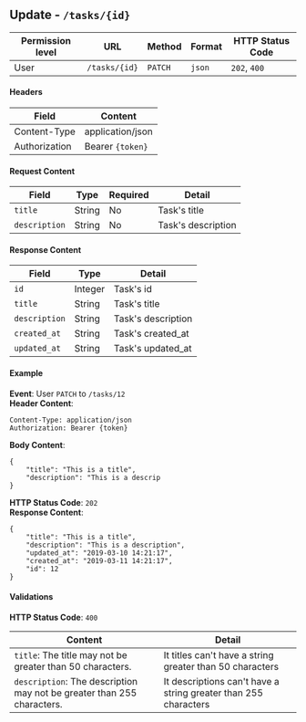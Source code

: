 ## Update - `/tasks/{id}`


| Permission level  |   URL| Method  | Format   |  HTTP Status Code |
|---|---|---|---|---|
|  User |  `/tasks/{id}` |   `PATCH`|  `json` |  `202`, `400` |

#### Headers
|  Field | Content  |
|---|---|
|  Content-Type | application/json  |
|  Authorization | Bearer `{token}` |

#### Request Content

|  Field |  Type |  Required |  Detail |
|---|---|---|---|
| `title`  | String  | No  |  Task's title |
| `description`  |  String | No  |  Task's description |

#### Response Content
|  Field | Type  |Detail   |
|---|---|---|
|  `id`|  Integer |  Task's id |
|  `title`|  String |  Task's title |
|  `description`|  String |  Task's description |
|  `created_at`|  String |  Task's created_at |
|  `updated_at`|  String |  Task's updated_at |

#### Example

**Event**: User `PATCH` to `/tasks/12`  
**Header Content**:
```
Content-Type: application/json
Authorization: Bearer {token}
```
**Body Content**:
```
{
    "title": "This is a title",
    "description": "This is a descrip
}
```

**HTTP Status Code**: `202`  
**Response Content**:
```
{
	"title": "This is a title",
    "description": "This is a description",
    "updated_at": "2019-03-10 14:21:17",
    "created_at": "2019-03-11 14:21:17",
    "id": 12
}
```

#### Validations
**HTTP Status Code**: `400`  

| Content  | Detail  |
|---|---|
| `title`: The title may not be greater than 50 characters.| It titles can't have a string greater than 50 characters |
| `description`: The description may not be greater than 255 characters.| It descriptions can't have a string greater than 255 characters |
